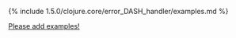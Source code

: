 {% include 1.5.0/clojure.core/error_DASH_handler/examples.md %}

[Please add examples!](https://github.com/arrdem/grimoire/edit/master/_includes/1.6.0/clojure.core/error_DASH_handler/examples.md)
